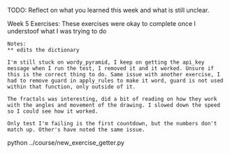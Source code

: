 TODO: Reflect on what you learned this week and what is still unclear.

Week 5 Exercises:
These exercises were okay to complete once I understoof what I was trying to do 

    Notes:
    ** edits the dictionary

    I'm still stuck on wordy_pyramid, I keep on getting the api_key message when I run the test, I removed it and it worked. Unsure if this is the correct thing to do. Same issue with another exercise, I had to remove guard in apply_rules to make it word, guard is not used within that function, only outside of it.

    The fractals was interesting, did a bit of reading on how they work with the angles and movement of the drawing. I slowed down the speed so I could see how it worked.

    Only test I'm failing is the first countdown, but the numbers don't match up. Other's have noted the same issue.

python ../course/new_exercise_getter.py